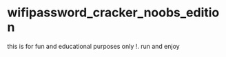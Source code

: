# wifipassword_cracker_noobs_edition
 this is for fun and educational purposes only !.
 run and enjoy
